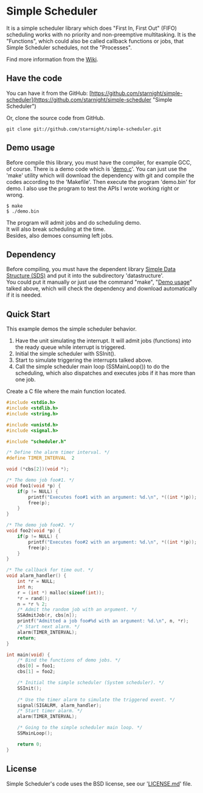 Simple Scheduler
================

It is a simple scheduler library which does "First In, First Out" (FIFO) scheduling works with no priority
and non-preemptive multitasking.
It is the "Functions", which could also be called callback functions or jobs,
that Simple Scheduler schedules, not the "Processes".

Find more information from the [Wiki](https://github.com/starnight/simple-scheduler/wiki "Simple Scheduler Wiki").

Have the code
-------------

You can have it from the GitHub: [https://github.com/starnight/simple-scheduler](https://github.com/starnight/simple-scheduler "Simple Scheduler")

Or, clone the source code from GitHub.

```
git clone git://github.com/starnight/simple-scheduler.git
```

Demo usage
----------

Before compile this library, you must have the compiler, for example GCC, of
course.  There is a demo code which is '[demo.c](demo.c)'.  You can just use the
'make' utility which will download the dependency with git and compile the codes
according to the 'Makefile'.  Then execute the program 'demo.bin' for demo.  I
also use the program to test the APIs I wrote working right or wrong.

```
$ make
$ ./demo.bin
```

The program will admit jobs and do scheduling demo.  
It will also break scheduling at the time.  
Besides, also demoes consuming left jobs.

Dependency
----------

Before compiling, you must have the dependent library
[Simple Data Structure (SDS)](https://github.com/starnight/simple-data-structure "Simple Data Structure")
and put it into the subdirectory 'datastructure'.  
You could put it manually or just use the command "make",
"[Demo usage](#demo-usage)" talked above, which will check the dependency and
download automatically if it is needed.

Quick Start
-----------

This example demos the simple scheduler behavior.  

1. Have the unit simulating the interrupt. It will admit jobs (functions) into
   the ready queue while interrupt is triggered.
2. Initial the simple scheduler with SSInit().
3. Start to simulate triggering the interrupts talked above.
4. Call the simple scheduler main loop (SSMainLoop()) to do the scheduling,
   which also dispatches and executes jobs if it has more than one job.

Create a C file where the main function located.

```C
#include <stdio.h>
#include <stdlib.h>
#include <string.h>

#include <unistd.h>
#include <signal.h>

#include "scheduler.h"

/* Define the alarm timer interval. */
#define TIMER_INTERVAL	2

void (*cbs[2])(void *);

/* The demo job foo#1. */
void foo1(void *p) {
	if(p != NULL) {
		printf("Executes foo#1 with an argument: %d.\n", *((int *)p));
		free(p);
	}
}

/* The demo job foo#2. */
void foo2(void *p) {
	if(p != NULL) {
		printf("Executes foo#2 with an argument: %d.\n", *((int *)p));
		free(p);
	}
}

/* The callback for time out. */
void alarm_handler() {
	int *r = NULL;
	int n;
	r = (int *) malloc(sizeof(int));
	*r = rand();
	n = *r % 2;
	/* Admit the random job with an argument. */
	SSAdmitJob(r, cbs[n]);
	printf("Admitted a job foo#%d with an argument: %d.\n", n, *r);
	/* Start next alarm. */
	alarm(TIMER_INTERVAL);
	return;
}

int main(void) {
	/* Bind the functions of demo jobs. */
	cbs[0] = foo1;
	cbs[1] = foo2;

	/* Initial the simple scheduler (System scheduler). */
	SSInit();
	
	/* Use the timer alarm to simulate the triggered event. */
	signal(SIGALRM, alarm_handler);
	/* Start timer alarm. */
	alarm(TIMER_INTERVAL);

	/* Going to the simple scheduler main loop. */
	SSMainLoop();

	return 0;
}
```

License
-------

Simple Scheduler's code uses the BSD license, see our '[LICENSE.md](https://github.com/starnight/simple-scheduler/blob/master/LICENSE.md "LICENSE.md")' file.
